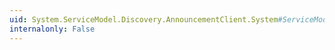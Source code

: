 ```yaml
---
uid: System.ServiceModel.Discovery.AnnouncementClient.System#ServiceModel#ICommunicationObject#BeginOpen(System.AsyncCallback,System.Object)
internalonly: False
---
```

